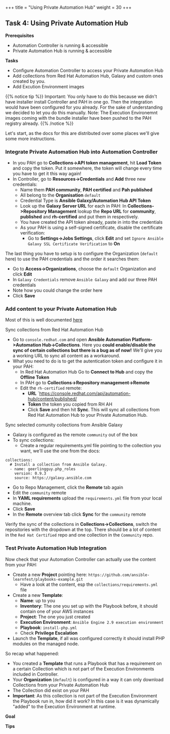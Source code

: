 +++
title = "Using Private Automation Hub"
weight = 30
+++

## Task 4: Using Private Automation Hub

**Prerequisites**
* Automation Controller is running & accessible
* Private Automation Hub is running & accessible

**Tasks**
* Configure Automation Controller to access your Private Automation Hub
* Add collections from Red Hat Automation Hub, Galaxy and custom ones created by you.
* Add Excution Environment images

{{% notice tip %}}
Important: You only have to do this because we didn't have installer install Controller and PAH in one go. Then the integration would have been configured for you already. For the sake of understanding we decided to let you do this manually. Note: The Execution Environemnt images coming with the bundle installer have been pushed to the PAH registry already.
{{% /notice %}}

Let's start, as the docs for this are distributed over some places we'll give some more instructions.

### Integrate **Private Automation Hub** into Automation Controller

* In you PAH go to **Collections->API token management**, hit **Load Token** and copy the token. Put it somewhere, the token will change every time you have to get it this way again!
* In Controller, go to **Resources->Credentials** and **Add** three new credentials:
  * Name them **PAH community**, **PAH certified** and **Pah published**
  * All belong to the **Organisation** `default`
  * Credential Type is **Ansible Galaxy/Automation Hub API Token**
  * Look up the **Galaxy Server URL** for each in PAH: In **Collections->Repository Management** lookup the **Repo URL** for **community**, **published** and **rh-certified** and put them in respectively.   
  * You have created the API token already, paste in into the credentials
  * As your PAH is using a self-signed certificate, disable the certificate verification:
    * Go to **Settings->Jobs Settings**, click **Edit** and set `Ignore Ansible Galaxy SSL Certificate Verification` to **On**
  
The last thing you have to setup is to configure the Organization (`default` here) to use the PAH credentials and the order it searches them:  
  
  * Go to **Access->Organizations**, choose the `default` Organization and click **Edit**
  * In `Galaxy Credentials` remove `Ansible Galaxy` and add our three PAH credentials
  * Note how you could change the order here
  * Click **Save**

### Add content to your **Private Automation Hub**

Most of this is well documented [here](https://access.redhat.com/documentation/en-us/red_hat_ansible_automation_platform/2.1/html-single/managing_red_hat_certified_and_ansible_galaxy_collections_in_automation_hub/index)

Sync collections from Red Hat Automation Hub
* Go to `console.redhat.com` and open **Ansible Automation Platform->Automation Hub->Collections**. Here you **could enable/disable the sync of certain collections but there is a bug as of now!** We'll give you a working URL to sync all content as a workaround.
* What you need to do is to get the autentication token and configure it in your PAH: 
  * In Red Hat Automation Hub Go to **Connect to Hub** and copy the **Offline Token**
  * In PAH go to **Collections->Repository management->Remote**
  * Edit the `rh-certified` remote: 
    * **URL** `https://console.redhat.com/api/automation-hub/content/published/
    * **Token** the token you copied from RH AH
    * Click **Save** and then hit **Sync**. This will sync all collections from Red Hat Automation Hub to your Private Automation Hub.

Sync selected comunity collections from Ansible Galaxy
* Galaxy is configured as the remote `community` out of the box
* To sync collections:
  * Create a regular requirements.yml file pointing to the collection you want, we'll use the one from the docs:
```
collections:
  # Install a collection from Ansible Galaxy.
  - name: geerlingguy.php_roles
    version: 0.9.3
    source: https://galaxy.ansible.com
```   
  * Go to Repo Management, click the **Remote** tab again
  * Edit the `community` remote
  * In **YAML requirements** upload the  `requirements.yml` file from your local machine.
  * Click **Save**
  * In the **Remote** overview tab click **Sync** for the `community` remote

Verify the sync of the collections in **Collections->Collections**, switch the repositories with the dropdown at the top. There should be a lot of content in the `Red Hat Certified` repo and one collection in the `Community` repo. 

### Test **Private Automation Hub** Integration

Now check that your Automation Controller can actually use the content from your PAH:

* Create a new **Project** pointing here: `https://github.com/ansible-learnfest/playbooks-example.git`
  * Have a look at the content, esp the `collections/requirements.yml` file
* Create a new **Template**:
  * **Name**: up to you
  * **Inventory**: The one you set up with the Playbook before, it should contain one of your AWS instances
  * **Project**: The one you just created
  * **Execution Environment**: `Ansible Engine 2.9 execution environment`
  * **Playbook**: `install-php.yml`
  * Check **Privilege Escalation**
* Launch the **Template**, if all was configured correctly it should install PHP modules on the managed node.

So recap what happened:
* You created a **Template** that runs a Playbook that has a requirement on a certain Collection which is not part of the Execution Environments included in Controller.
* Your **Organization** (`default`) is configured in a way it can only download Collections from your Private Automation Hub
* The Collection did exist on your PAH
* **Important**: As this collection is not part of the Execution Environment the Playbook run in, how did it work? In this case is it was dynamically "added" to the Execution Environment at runtime.

**Goal**

**Tips**
